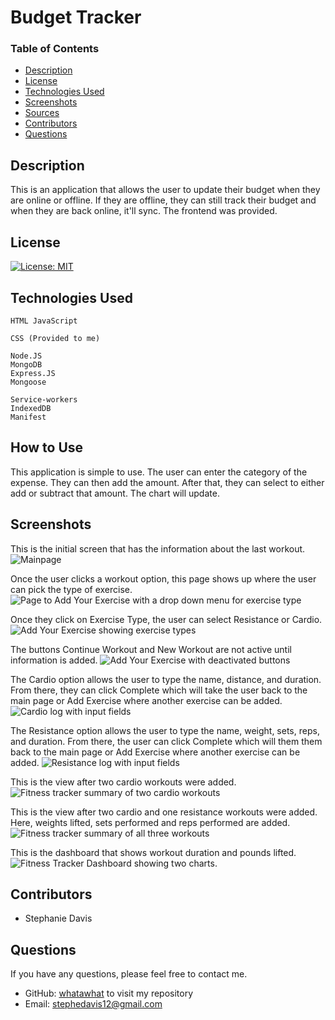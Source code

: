 # Budget Tracker

### Table of Contents
- [Description](#Description)
- [License](#license)
- [Technologies Used](#Technologies-Used)
- [Screenshots](#screenshots)
- [Sources](#sources)
- [Contributors](#contributors)
- [Questions](#questions)

## Description
This is an application that allows the user to update their budget when they are online or offline. If they are offline, they can still track their budget and when they are back online, it'll sync. The frontend was provided.

## License
[![License: MIT](https://img.shields.io/badge/License-MIT-yellow.svg)](https://opensource.org/licenses/MIT)

## Technologies Used
```
HTML JavaScript

CSS (Provided to me)

Node.JS
MongoDB
Express.JS
Mongoose

Service-workers
IndexedDB
Manifest
```

## How to Use
This application is simple to use. The user can enter the category of the expense. They can then add the amount. After that, they can select to either add or subtract that amount. The chart will update.

## Screenshots
This is the initial screen that has the information about the last workout.
![Mainpage](./images/FitnessTrackHome.png)

Once the user clicks a workout option, this page shows up where the user can pick the type of exercise.
![Page to Add Your Exercise with a drop down menu for exercise type](./images/FitnessTrackerExerciseMain.png)

Once they click on Exercise Type, the user can select Resistance or Cardio.
![Add Your Exercise showing exercise types](./images/FitnessTrackAddExercise.png)

The buttons Continue Workout and New Workout are not active until information is added.
![Add Your Exercise with deactivated buttons](./images/FitnessTrackCardioBlank.png)

The Cardio option allows the user to type the name, distance, and duration. From there, they can click Complete which will take the user back to the main page or Add Exercise where another exercise can be added.
![Cardio log with input fields](./images/FitnessTrackCardioAdd2.png)

The Resistance option allows the user to type the name, weight, sets, reps, and duration. From there, the user can click Complete which will them them back to the main page or Add Exercise where another exercise can be added.
![Resistance log with input fields](./images/FitnessTrackResistance.png)


This is the view after two cardio workouts were added. 
![Fitness tracker summary of two cardio workouts](./images/FitnessTrackAfterCardio.png)

This is the view after two cardio and one resistance workouts were added. Here, weights lifted, sets performed and reps performed are added.
![Fitness tracker summary of all three workouts](./images/FitnessTrackAfterAll.png)

This is the dashboard that shows workout duration and pounds lifted.
![Fitness Tracker Dashboard showing two charts.](./images/FitnessTrackWorkoutDashboard.png)

## Contributors
- Stephanie Davis

## Questions
If you have any questions, please feel free to contact me. 
- GitHub: [whatawhat](www.github.com/whatawhat) to visit my repository
- Email: stephedavis12@gmail.com

